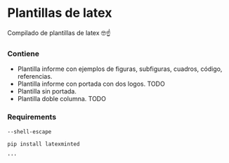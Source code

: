 # Plantillas de latex

Compilado de plantillas de latex 🤓☝

### Contiene
- Plantilla informe con ejemplos de figuras, subfiguras, cuadros, código, referencias.
- Plantilla informe con portada con dos logos. TODO
- Plantilla sin portada.
- Plantilla doble columna. TODO



### Requirements

```
--shell-escape

pip install latexminted

'''